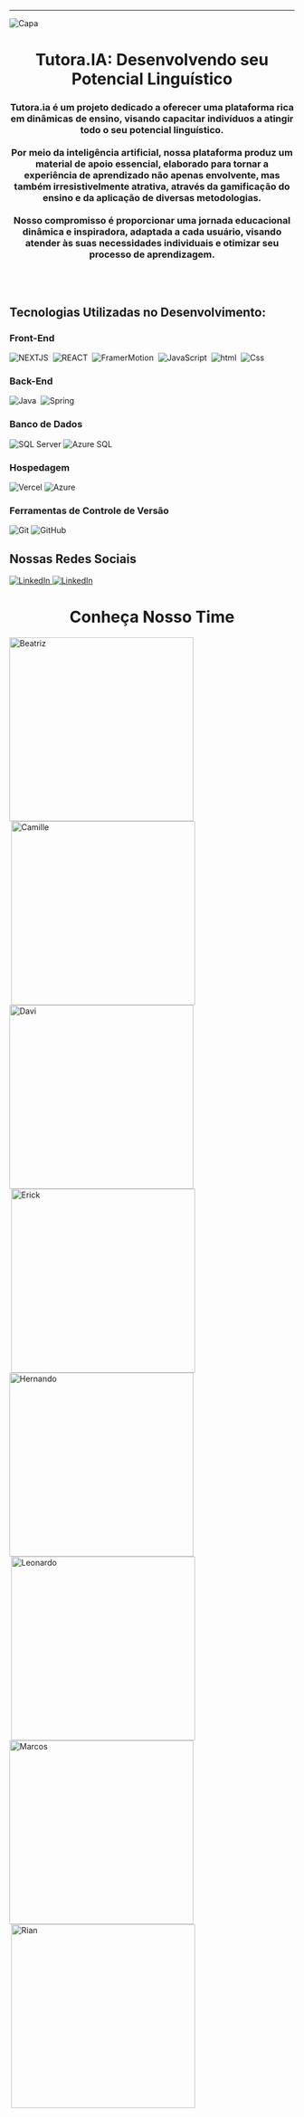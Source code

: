 ---
![Capa](https://github.com/Tutora-ia/.github/assets/144457305/22d5ab63-a95a-460f-bfd2-38ef06dba002)
<h1 align="center">Tutora.IA: Desenvolvendo seu Potencial Linguístico</h1>
<h3 align="center">Tutora.ia é um projeto dedicado a oferecer uma plataforma rica em dinâmicas de ensino, visando capacitar indivíduos a atingir todo o seu potencial linguístico.<br><br> Por meio da inteligência artificial, nossa plataforma produz um material de apoio essencial, elaborado para tornar a experiência de aprendizado não apenas envolvente, mas também irresistivelmente atrativa, através da gamificação do ensino e da aplicação de diversas metodologias.<br><br> Nosso compromisso é proporcionar uma jornada educacional dinâmica e inspiradora, adaptada a cada usuário, visando atender às suas necessidades individuais e otimizar seu processo de aprendizagem.</h3>
<br><br>

## Tecnologias Utilizadas no Desenvolvimento:
### Front-End
![NEXTJS](https://img.shields.io/badge/NEXT.JS-000?style=for-the-badge&logo=next.js&logoColor=FFFFFF)&nbsp;
![REACT](https://img.shields.io/badge/REACT-000000?style=for-the-badge&logo=react&logoColor=61DAFB)&nbsp;
![FramerMotion](https://img.shields.io/badge/Framer%20Motion-000?style=for-the-badge&logo=framer&logoColor=bb4b96)&nbsp;
![JavaScript](https://img.shields.io/badge/JavaScript-000?style=for-the-badge&logo=javascript&logoColor=f7df1e)&nbsp;
![html](https://img.shields.io/badge/HTML-000000?style=for-the-badge&logo=html5&logoColor=E34F26)&nbsp;
![Css](https://img.shields.io/badge/CSS-000000?style=for-the-badge&logo=css3&logoColor=1572B6)&nbsp;

### Back-End
![Java](https://img.shields.io/badge/Java-000000?style=for-the-badge&logo=openjdk&logoColor=e82d2f)&nbsp;
![Spring](https://img.shields.io/badge/Spring-000?style=for-the-badge&logo=spring&logoColor=6db33f)&nbsp;

### Banco de Dados
![SQL Server](https://img.shields.io/badge/Microsoft%20SQL%20Server-000?style=for-the-badge&logo=microsoft%20sql%20server&logoColor=CC2927)
![Azure SQL](https://img.shields.io/badge/AZURE%20SQL-000?style=for-the-badge&logo=microsoft%20sql%20server&logoColor=2cabdf)

### Hospedagem
![Vercel](https://img.shields.io/badge/Vercel-000000?style=for-the-badge&logo=vercel&logoColor=white)
![Azure](https://img.shields.io/badge/Microsoft_Azure-000?style=for-the-badge&logo=microsoft-azure&logoColor=0e6bde)&nbsp;

### Ferramentas de Controle de Versão
![Git](https://img.shields.io/badge/GIT-000000?style=for-the-badge&logo=git&logoColor=F05032)
![GitHub](https://img.shields.io/badge/GITHUB-000000?style=for-the-badge&logo=github&logoColor=FFFFFF)

## Nossas Redes Sociais
<a href="https://www.linkedin.com/company/tutora-ia/" target="_blank" rel="noopener noreferrer"> <img alt="LinkedIn" title="LinkedIn" src="https://img.shields.io/badge/LINKEDIN-0A66C2?style=for-the-badge&logo=linkedin&logoColor=FFFFFF"/> </a>
<a href="https://www.instagram.com/tutora.ia/" target="_blank" rel="noopener noreferrer"> <img alt="LinkedIn" title="LinkedIn" src="https://img.shields.io/badge/Instagram-E4405F?style=for-the-badge&logo=instagram&logoColor=white"/> </a>

<h1 align="center">Conheça Nosso Time</h1>
<a href="https://www.linkedin.com/in/beatriz-kailane-3513b5248" target="_blank" style="display: inline-block; text-decoration: none;">
    <img src="https://github.com/Tutora-ia/.github/assets/144457305/e47bcfa3-c300-409a-aa1f-8db7baad7a69" alt="Beatriz" style="display: block; width: 325px; height: auto; margin-right: 20px;" align="left">
</a>
<a href="https://www.linkedin.com/in/camille-alves-cruz-42a229288" target="_blank" style="display: inline-block; text-decoration: none;">
    <img src="https://github.com/Tutora-ia/.github/assets/144457305/1c459a91-9af9-4303-b1b0-e4404dfe311a" alt="Camille" style="display: block; width: 325px; height: auto; margin-right: 20px;" align="right">
</a>
<a href="https://www.linkedin.com/in/davirsouza" target="_blank" style="display: inline-block; text-decoration: none;">
    <img src="https://github.com/Tutora-ia/.github/assets/144457305/a54fa882-0da7-4c24-b7d2-d3b3095545bf" alt="Davi" style="display: block; width: 325px; height: auto; margin-right: 20px;" align="left">
</a>
<a href="https://www.linkedin.com/in/erick-badar%C3%B3-3849aa215/" target="_blank" style="display: inline-block; text-decoration: none;">
    <img src="https://github.com/Tutora-ia/.github/assets/144457305/5dea8590-9d5c-45c2-9c0a-dde0e7b744f1" alt="Erick" style="display: block; width: 325px; height: auto; margin-right: 20px;" align="right">
</a>
<a href="https://www.linkedin.com/in/hernando-silva-27400b203/" target="_blank" style="display: inline-block; text-decoration: none;">
    <img src="https://github.com/Tutora-ia/.github/assets/144457305/f73b6189-1da7-46d1-a306-e548338c0783" alt="Hernando" style="display: block; width: 325px; height: auto; margin-right: 20px;" align="left">
</a>
<a href="https://www.linkedin.com/in/leonardo-sardinha/" target="_blank" style="display: inline-block; text-decoration: none;">
    <img src="https://github.com/Tutora-ia/.github/assets/144457305/794accc0-85ba-4fe8-974d-d5b78261b3b8" alt="Leonardo" style="display: block; width: 325px; height: auto; margin-right: 20px;" align="right">
</a>
<a href="https://www.linkedin.com/in/marcos-sena2612/" target="_blank" style="display: inline-block; text-decoration: none;">
    <img src="https://github.com/Tutora-ia/.github/assets/144457305/7f769c3c-f9fe-4717-b1eb-b32df7c95eae" alt="Marcos" style="display: block; width: 325px; height: auto; margin-right: 20px;" align="left">
</a>
<a href="https://www.linkedin.com/in/rian-alves-cadamuro-73848a1b4/" target="_blank" style="display: inline-block; text-decoration: none;">
    <img src="https://github.com/Tutora-ia/.github/assets/144457305/16985f7f-4714-45ba-a382-a119092dd1d2" alt="Rian" style="display: block; width: 325px; height: auto; margin-right: 20px;" align="right">
</a>
